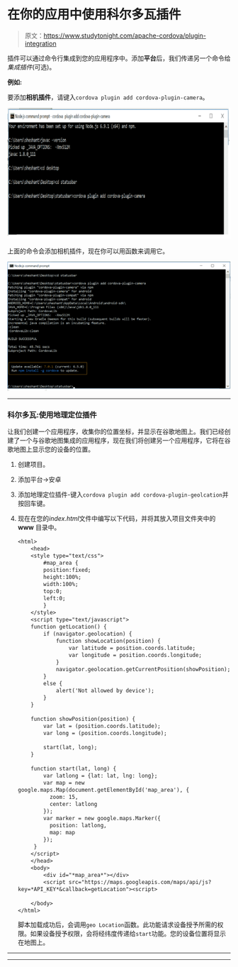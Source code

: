 # 在你的应用中使用科尔多瓦插件

> 原文：<https://www.studytonight.com/apache-cordova/plugin-integration>

插件可以通过命令行集成到您的应用程序中。添加**平台**后，我们传递另一个命令给*集成插件*(可选)。

**例如:**

要添加**相机插件**，请键入`cordova plugin add cordova-plugin-camera`。

![Plugin Integration](img/b81642d8f4272bfd7c8dc6d6c04167de.png)

上面的命令会添加相机插件，现在你可以用函数来调用它。

![Plugin Integration](img/932b87b4214cae720a0af4263938969f.png)

* * *

### 科尔多瓦:使用地理定位插件

让我们创建一个应用程序，收集你的位置坐标，并显示在谷歌地图上。我们已经创建了一个与谷歌地图集成的应用程序，现在我们将创建另一个应用程序，它将在谷歌地图上显示您的设备的位置。

1.  创建项目。
2.  添加平台→安卓
3.  添加地理定位插件-键入`cordova plugin add cordova-plugin-geolcation`并按回车键。
4.  现在在您的*index.html*文件中编写以下代码，并将其放入项目文件夹中的 **www** 目录中。

    ```
    <html>
        <head>
        <style type="text/css">
            #map_area {
    	    position:fixed;
    	    height:100%;
    	    width:100%;
    	    top:0;
    	    left:0;
            }
        </style>
        <script type="text/javascript">
        function getLocation() {
            if (navigator.geolocation) {
        	    function showLocation(position) {
                    var latitude = position.coords.latitude;
                    var longitude = position.coords.longitude;
                }
                navigator.geolocation.getCurrentPosition(showPosition);
            } 
            else {
                alert('Not allowed by device');
            }
        }

        function showPosition(position) {
            var lat = (position.coords.latitude);
            var long = (position.coords.longitude);

            start(lat, long);
        }	

        function start(lat, long) {
            var latlong = {lat: lat, lng: long};
            var map = new google.maps.Map(document.getElementById('map_area'), {
              zoom: 15,
              center: latlong
            });
            var marker = new google.maps.Marker({
              position: latlong,
              map: map
            });
         }
        </script>
        </head>
        <body>
            <div id="*map_area*"></div>
            <script src="https://maps.googleapis.com/maps/api/js?key=*API_KEY*&callback=getLocation"><script>

        </body>
    </html>
    ```

    脚本加载成功后，会调用`geo Location`函数。此功能请求设备授予所需的权限。如果设备授予权限，会将经纬度传递给`start`功能。您的设备位置将显示在地图上。

* * *

* * *